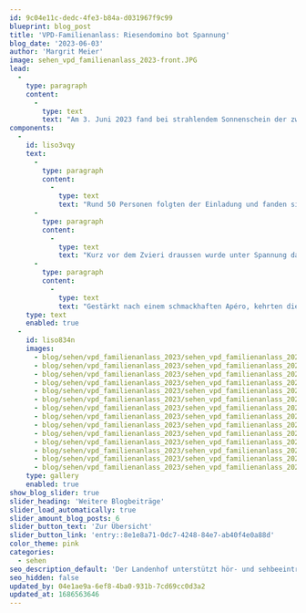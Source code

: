 ```yaml
---
id: 9c04e11c-dedc-4fe3-b84a-d031967f9c99
blueprint: blog_post
title: 'VPD-Familienanlass: Riesendomino bot Spannung'
blog_date: '2023-06-03'
author: 'Margrit Meier'
image: sehen_vpd_familienanlass_2023-front.JPG
lead:
  -
    type: paragraph
    content:
      -
        type: text
        text: "Am 3. Juni 2023 fand bei strahlendem Sonnenschein der zweite Familienanlass des Visiopädagogischen Dienstes statt.\_"
components:
  -
    id: liso3vqy
    text:
      -
        type: paragraph
        content:
          -
            type: text
            text: "Rund 50 Personen folgten der Einladung und fanden sich am Samstagnachmittag am Landenhof ein. Nach einem gut moderierten Einstieg durch Visiopädagogin Sibylle Schelker, wurden nach Alter Gruppen gebildet. In diesen Gruppen absolvierten die einzelnen Familien anschliessend Posten zu den Themen Balancieren, Verkleiden, Stafette, Seifenblasen, Sinnes-Memory oder Armband knüpfen. Daneben stärkten sich die Einzelnen bei einem alkoholfreien Drink oder bauten am Riesendomino weiter.\_"
      -
        type: paragraph
        content:
          -
            type: text
            text: "Kurz vor dem Zvieri draussen wurde unter Spannung das Riesendomino, das zuvor Schritt für Schritt durch alle Familien aufgebaut worden war, gestartet. Es brauchte zwar ein paar Anstupser, bis alle Dominosteine umfielen und doch waren alle zufrieden, was sie zusammen geschafft hatten.\_"
      -
        type: paragraph
        content:
          -
            type: text
            text: "Gestärkt nach einem schmackhaften Apéro, kehrten die sichtlich zufriedenen Familien nach Hause zurück. Ein lockerer Anlass mit vielen Gesprächen in guter Stimmung ging zu Ende.\_"
    type: text
    enabled: true
  -
    id: liso834n
    images:
      - blog/sehen/vpd_familienanlass_2023/sehen_vpd_familienanlass_2023-01.JPG
      - blog/sehen/vpd_familienanlass_2023/sehen_vpd_familienanlass_2023-02.JPG
      - blog/sehen/vpd_familienanlass_2023/sehen_vpd_familienanlass_2023-03.JPG
      - blog/sehen/vpd_familienanlass_2023/sehen_vpd_familienanlass_2023-04.JPG
      - blog/sehen/vpd_familienanlass_2023/sehen_vpd_familienanlass_2023-05.JPG
      - blog/sehen/vpd_familienanlass_2023/sehen_vpd_familienanlass_2023-06.JPG
      - blog/sehen/vpd_familienanlass_2023/sehen_vpd_familienanlass_2023-07.JPG
      - blog/sehen/vpd_familienanlass_2023/sehen_vpd_familienanlass_2023-08.JPG
      - blog/sehen/vpd_familienanlass_2023/sehen_vpd_familienanlass_2023-09.JPG
      - blog/sehen/vpd_familienanlass_2023/sehen_vpd_familienanlass_2023-10.JPG
      - blog/sehen/vpd_familienanlass_2023/sehen_vpd_familienanlass_2023-11.JPG
      - blog/sehen/vpd_familienanlass_2023/sehen_vpd_familienanlass_2023-12.JPG
      - blog/sehen/vpd_familienanlass_2023/sehen_vpd_familienanlass_2023-13.JPG
      - blog/sehen/vpd_familienanlass_2023/sehen_vpd_familienanlass_2023-14.JPG
    type: gallery
    enabled: true
show_blog_slider: true
slider_heading: 'Weitere Blogbeiträge'
slider_load_automatically: true
slider_amount_blog_posts: 6
slider_button_text: 'Zur Übersicht'
slider_button_link: 'entry::8e1e8a71-0dc7-4248-84e7-ab40f4e0a88d'
color_theme: pink
categories:
  - sehen
seo_description_default: 'Der Landenhof unterstützt hör- und sehbeeinträchtigte Kinder & Jugendliche in ihrem selbstbestimmten Leben durch Förderung ihrer Fähigkeiten & Entwicklung'
seo_hidden: false
updated_by: 04e1ae9a-6ef8-4ba0-931b-7cd69cc0d3a2
updated_at: 1686563646
---
```


